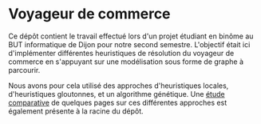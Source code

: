 # Voyageur de commerce

Ce dépôt contient le travail effectué lors d'un projet étudiant en binôme au BUT informatique de Dijon pour notre second semestre. L'objectif était ici d'implémenter différentes heuristiques de résolution du voyageur de commerce en s'appuyant sur une modélisation sous forme de graphe à parcourir. 

Nous avons pour cela utilisé des approches d'heuristiques locales, d'heuristiques gloutonnes, et un algorithme génétique. Une [étude comparative](Etude_comparative_sur_les_heuristiques_de_resolution_du_voyageur_de_commerce.pdf) de quelques pages sur ces différentes approches est également présente à la racine du dépôt.
